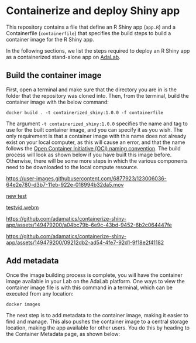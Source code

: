 # Containerize and deploy Shiny app
This repository contains a file that define an R Shiny app (`app.R`) and a Containerfile (`containerfile`) that specifies the build steps to build a container image for the R Shiny app.

In the following sections, we list the steps required to deploy an R Shiny app as a containerized stand-alone app on [AdaLab](https://adamatics.com/index.php/platform-2/).

## Build the container image
First, open a terminal and make sure that the directory you are in is the folder that the repository was cloned into. Then, from the terminal, build the container image with the below command:

```docker build . -t containerized_shiny:1.0.0 -f containerfile```

The argument `-t containerized_shiny:1.0.0` specifies the name and tag to use for the built container image, and you can specify it as you wish. The only requirement is that a container image with this name does not already exist on your local computer, as this will cause an error, and that the name follows the [Open Container Initiative (OCI) naming convention](https://github.com/containers/image/blob/main/docker/reference/regexp.go). The build process will look as shown below if you have built this image before. Otherwise, there will be some more steps in which the various components need to be downloaded to the local compute resource.

https://user-images.githubusercontent.com/6877923/123006036-64e2e780-d3b7-11eb-922e-018994b32da5.mov

[new test](https://github.com/adamatics/containerize-shiny-app/assets/149479200/testvid.webm)

[testvid.webm](https://github.com/adamatics/containerize-shiny-app/assets/149479200/93066292-9fe4-4bd5-906d-705578913aed)


https://github.com/adamatics/containerize-shiny-app/assets/149479200/a04bc79b-6e9c-43bd-9452-6b2c064447fe



https://github.com/adamatics/containerize-shiny-app/assets/149479200/09212db2-ad54-4fe7-92d1-9f18e2f41182



## Add metadata
Once the image building process is complete, you will have the container image available in your Lab on the AdaLab platform. One ways to view the container image file is with this command in a terminal, which can be executed from any location:

```docker images```

The next step is to add metadata to the container image, making it easier to find and manage. This also pushes the container image to a central storage location, making the app available for other users. You do this by heading to the Container Metadata page, as shown below:
